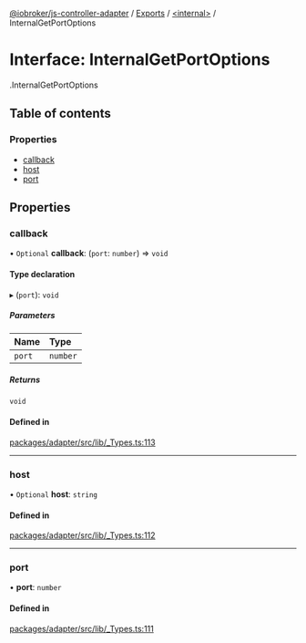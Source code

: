 [@iobroker/js-controller-adapter](../README.md) / [Exports](../modules.md) / [<internal\>](../modules/internal_.md) / InternalGetPortOptions

# Interface: InternalGetPortOptions

[<internal>](../modules/internal_.md).InternalGetPortOptions

## Table of contents

### Properties

- [callback](internal_.InternalGetPortOptions.md#callback)
- [host](internal_.InternalGetPortOptions.md#host)
- [port](internal_.InternalGetPortOptions.md#port)

## Properties

### callback

• `Optional` **callback**: (`port`: `number`) => `void`

#### Type declaration

▸ (`port`): `void`

##### Parameters

| Name | Type |
| :------ | :------ |
| `port` | `number` |

##### Returns

`void`

#### Defined in

[packages/adapter/src/lib/_Types.ts:113](https://github.com/ioBroker/ioBroker.js-controller/blob/56c41ba6/packages/adapter/src/lib/_Types.ts#L113)

___

### host

• `Optional` **host**: `string`

#### Defined in

[packages/adapter/src/lib/_Types.ts:112](https://github.com/ioBroker/ioBroker.js-controller/blob/56c41ba6/packages/adapter/src/lib/_Types.ts#L112)

___

### port

• **port**: `number`

#### Defined in

[packages/adapter/src/lib/_Types.ts:111](https://github.com/ioBroker/ioBroker.js-controller/blob/56c41ba6/packages/adapter/src/lib/_Types.ts#L111)
